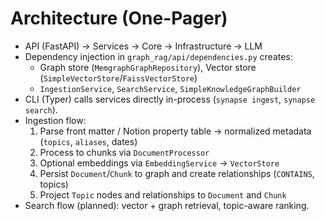 # Architecture (One-Pager)

- API (FastAPI) → Services → Core → Infrastructure → LLM
- Dependency injection in `graph_rag/api/dependencies.py` creates:
  - Graph store (`MemgraphGraphRepository`), Vector store (`SimpleVectorStore`/`FaissVectorStore`)
  - `IngestionService`, `SearchService`, `SimpleKnowledgeGraphBuilder`
- CLI (Typer) calls services directly in-process (`synapse ingest`, `synapse search`).
- Ingestion flow:
  1) Parse front matter / Notion property table → normalized metadata (`topics`, `aliases`, dates)
  2) Process to chunks via `DocumentProcessor`
  3) Optional embeddings via `EmbeddingService` → `VectorStore`
  4) Persist `Document`/`Chunk` to graph and create relationships (`CONTAINS`, topics)
  5) Project `Topic` nodes and relationships to `Document` and `Chunk`
- Search flow (planned): vector + graph retrieval, topic-aware ranking.
